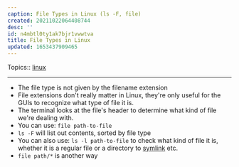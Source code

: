 ```yaml
---
caption: File Types in Linux (ls -F, file)
created: 20211022064408744
desc: ''
id: n4mbtl0ty1ak7bjr1vwwtva
title: File Types in Linux
updated: 1653437909465
---
```

   
Topics::  [linux](../topics/linux.md)   
   
   
---   
   
   
- The file type is not given by the filename extension   
- File extensions don't really matter in Linux, they're only useful for the GUIs to recognize what type of file it is.   
- The terminal looks at the file's header to determine what kind of file we're dealing with.   
- You can use: `file path-to-file`   
- `ls -F` will list out contents, sorted by file type   
- You can also use: `ls -l path-to-file` to check what kind of file it is, whether it is a regular file or a directory to [symlink](../devlog/symlink.md) etc.   
- `file path/*` is another way